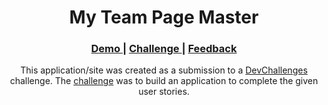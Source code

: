 <h1 align="center">My Team Page Master</h1>

<div align="center">
  <h3>
    <a href="https://team-page-master.web.app/" target="_blank">
      Demo
    </a>
    <span> | </span>
    <a href="https://devchallenges.io/challenges/hhmesazsqgKXrTkYkt0U" target="_blank">
      Challenge
    </a>
    <span> | </span>
    <a href="mailto: pangestu.ncp@gmail.com" target="_blank">
      Feedback
    </a>
  </h3>
</div>

<p align="center">This application/site was created as a submission to a <a href="https://devchallenges.io/paths/responsive-web-developer">DevChallenges</a> challenge. The <a href="https://devchallenges.io/challenges/hhmesazsqgKXrTkYkt0U">challenge</a> was to build an application to complete the given user stories.</p>
